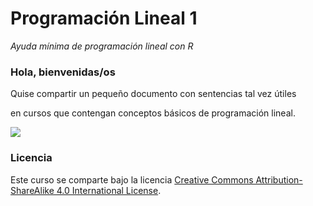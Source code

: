 # Programación Lineal 1
*Ayuda mínima de programación lineal con R*
### Hola, bienvenidas/os
Quise compartir un pequeño documento con sentencias tal vez útiles 

en cursos que contengan conceptos básicos de programación lineal.



![ ](https://c.tenor.com/lpfGANy32AcAAAAC/kermit-kermit-the-frog.gif)

### Licencia

Este curso se comparte bajo la licencia [Creative Commons Attribution-ShareAlike 4.0 International License](https://creativecommons.org/licenses/by-sa/4.0/deed.es_ES).

